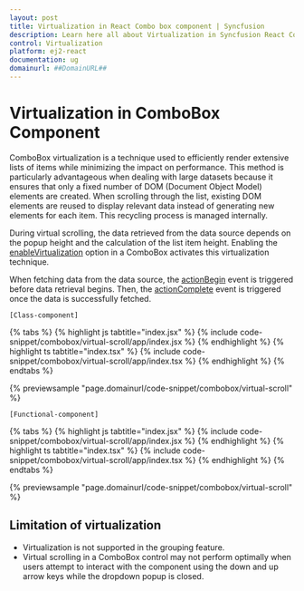 ```yaml
---
layout: post
title: Virtualization in React Combo box component | Syncfusion
description: Learn here all about Virtualization in Syncfusion React Combo box component of Syncfusion Essential JS 2 and more.
control: Virtualization 
platform: ej2-react
documentation: ug
domainurl: ##DomainURL##
---
```


# Virtualization in ComboBox Component 

ComboBox virtualization is a technique used to efficiently render extensive lists of items while minimizing the impact on performance. This method is particularly advantageous when dealing with large datasets because it ensures that only a fixed number of DOM (Document Object Model) elements are created. When scrolling through the list, existing DOM elements are reused to display relevant data instead of generating new elements for each item. This recycling process is managed internally.
 
During virtual scrolling, the data retrieved from the data source depends on the popup height and the calculation of the list item height. Enabling the [enableVirtualization](../api/combo-box/#enableVirtualization) option in a ComboBox activates this virtualization technique.
 
When fetching data from the data source, the [actionBegin](../api/combo-box/#actionbegin) event is triggered before data retrieval begins. Then, the [actionComplete](../api/combo-box/#actioncomplete) event is triggered once the data is successfully fetched.

`[Class-component]`

{% tabs %}
{% highlight js tabtitle="index.jsx" %}
{% include code-snippet/combobox/virtual-scroll/app/index.jsx %}
{% endhighlight %}
{% highlight ts tabtitle="index.tsx" %}
{% include code-snippet/combobox/virtual-scroll/app/index.tsx %}
{% endhighlight %}
{% endtabs %}

 {% previewsample "page.domainurl/code-snippet/combobox/virtual-scroll" %}

`[Functional-component]`

{% tabs %}
{% highlight js tabtitle="index.jsx" %}
{% include code-snippet/combobox/virtual-scroll/app/index.jsx %}
{% endhighlight %}
{% highlight ts tabtitle="index.tsx" %}
{% include code-snippet/combobox/virtual-scroll/app/index.tsx %}
{% endhighlight %}
{% endtabs %}

 {% previewsample "page.domainurl/code-snippet/combobox/virtual-scroll" %}

## Limitation of virtualization

* Virtualization is not supported in the grouping feature.
* Virtual scrolling in a ComboBox control may not perform optimally when users attempt to interact with the component using the down and up arrow keys while the dropdown popup is closed.
